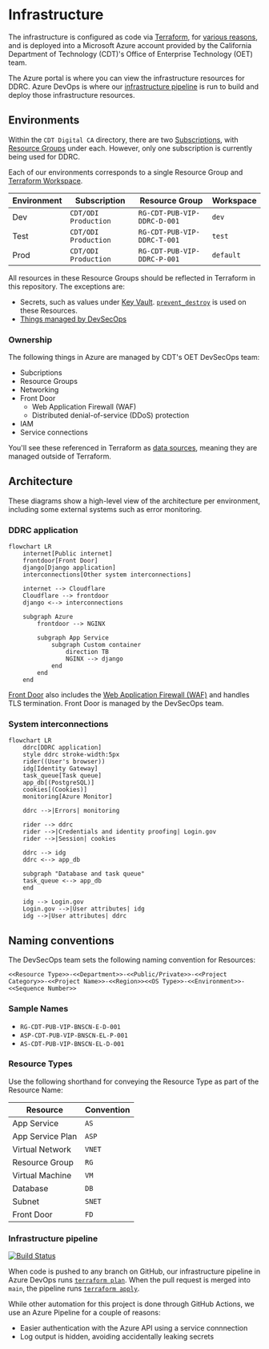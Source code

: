 # Infrastructure

The infrastructure is configured as code via [Terraform](https://www.terraform.io/), for [various reasons](https://techcommunity.microsoft.com/t5/fasttrack-for-azure/the-benefits-of-infrastructure-as-code/ba-p/2069350), and is deployed into a Microsoft Azure account provided by the California Department of Technology (CDT)'s Office of Enterprise Technology (OET) team.

The Azure portal is where you can view the infrastructure resources for DDRC. Azure DevOps is where our [infrastructure pipeline](https://github.com/Office-of-Digital-Services/cdt-ods-disaster-recovery/blob/main/terraform/azure-pipelines.yml) is run to build and deploy those infrastructure resources.

## Environments

Within the `CDT Digital CA` directory, there are two [Subscriptions](https://learn.microsoft.com/en-us/microsoft-365/enterprise/subscriptions-licenses-accounts-and-tenants-for-microsoft-cloud-offerings?view=o365-worldwide#subscriptions), with [Resource Groups](https://learn.microsoft.com/en-us/azure/azure-resource-manager/management/manage-resource-groups-portal#what-is-a-resource-group) under each. However, only one subscription is currently being used
for DDRC.

Each of our environments corresponds to a single Resource Group and [Terraform Workspace](https://developer.hashicorp.com/terraform/language/state/workspaces).

| Environment | Subscription         | Resource Group              | Workspace |
| ----------- | -------------------- | --------------------------- | --------- |
| Dev         | `CDT/ODI Production` | `RG-CDT-PUB-VIP-DDRC-D-001` | `dev`     |
| Test        | `CDT/ODI Production` | `RG-CDT-PUB-VIP-DDRC-T-001` | `test`    |
| Prod        | `CDT/ODI Production` | `RG-CDT-PUB-VIP-DDRC-P-001` | `default` |

All resources in these Resource Groups should be reflected in Terraform in this repository. The exceptions are:

- Secrets, such as values under [Key Vault](https://azure.microsoft.com/en-us/services/key-vault/). [`prevent_destroy`](https://developer.hashicorp.com/terraform/tutorials/state/resource-lifecycle#prevent-resource-deletion) is used on these Resources.
- [Things managed by DevSecOps](#ownership)

### Ownership

The following things in Azure are managed by CDT's OET DevSecOps team:

- Subcriptions
- Resource Groups
- Networking
- Front Door
  - Web Application Firewall (WAF) <!-- markdownlint-disable-line MD007 -->
  - Distributed denial-of-service (DDoS) protection <!-- markdownlint-disable-line MD007 -->
- IAM
- Service connections

You'll see these referenced in Terraform as [data sources](https://developer.hashicorp.com/terraform/language/data-sources), meaning they are managed outside of Terraform.

## Architecture

These diagrams show a high-level view of the architecture per environment, including some external systems such as error monitoring.

### DDRC application

```mermaid
flowchart LR
    internet[Public internet]
    frontdoor[Front Door]
    django[Django application]
    interconnections[Other system interconnections]

    internet --> Cloudflare
    Cloudflare --> frontdoor
    django <--> interconnections

    subgraph Azure
        frontdoor --> NGINX

        subgraph App Service
            subgraph Custom container
                direction TB
                NGINX --> django
            end
        end
    end
```

[Front Door](https://docs.microsoft.com/en-us/azure/frontdoor/front-door-overview) also includes the [Web Application Firewall (WAF)](https://docs.microsoft.com/en-us/azure/web-application-firewall/afds/afds-overview) and handles TLS termination. Front Door is managed by the DevSecOps team.

### System interconnections

```mermaid
flowchart LR
    ddrc[DDRC application]
    style ddrc stroke-width:5px
    rider((User's browser))
    idg[Identity Gateway]
    task_queue[Task queue]
    app_db[(PostgreSQL)]
    cookies[(Cookies)]
    monitoring[Azure Monitor]

    ddrc -->|Errors| monitoring

    rider --> ddrc
    rider -->|Credentials and identity proofing| Login.gov
    rider -->|Session| cookies

    ddrc --> idg
    ddrc <--> app_db

    subgraph "Database and task queue"
    task_queue <--> app_db
    end

    idg --> Login.gov
    Login.gov -->|User attributes| idg
    idg -->|User attributes| ddrc
```

## Naming conventions

The DevSecOps team sets the following naming convention for Resources:

```<!-- markdownlint-disable-line MD040 -->
<<Resource Type>>-<<Department>>-<<Public/Private>>-<<Project Category>>-<<Project Name>>-<<Region>><<OS Type>>-<<Environment>>-<<Sequence Number>>
```

### Sample Names

- `RG-CDT-PUB-VIP-BNSCN-E-D-001`
- `ASP-CDT-PUB-VIP-BNSCN-EL-P-001`
- `AS-CDT-PUB-VIP-BNSCN-EL-D-001`

### Resource Types

Use the following shorthand for conveying the Resource Type as part of the Resource Name:

| Resource         | Convention |
| ---------------- | ---------- |
| App Service      | `AS`       |
| App Service Plan | `ASP`      |
| Virtual Network  | `VNET`     |
| Resource Group   | `RG`       |
| Virtual Machine  | `VM`       |
| Database         | `DB`       |
| Subnet           | `SNET`     |
| Front Door       | `FD`       |

### Infrastructure pipeline

[![Build Status](https://calenterprise.visualstudio.com/CDT.ODS.DDRC/_apis/build/status/CDT.ODS.DDRC-terraform?branchName=main)](https://calenterprise.visualstudio.com/CDT.ODS.DDRC/_build/latest?definitionId=1168&branchName=main)

When code is pushed to any branch on GitHub, our infrastructure pipeline in Azure DevOps runs [`terraform plan`](https://www.terraform.io/cli/commands/plan). When the pull request is merged into `main`, the pipeline runs [`terraform apply`](https://www.terraform.io/cli/commands/apply).

While other automation for this project is done through GitHub Actions, we use an Azure Pipeline for a couple of reasons:

- Easier authentication with the Azure API using a service connnection
- Log output is hidden, avoiding accidentally leaking secrets
